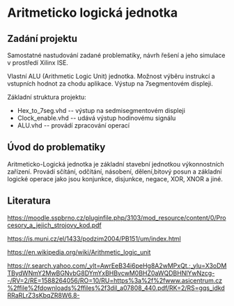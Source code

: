 # Aritmeticko logická jednotka

## Zadání projektu
Samostatné nastudování zadané problematiky, návrh řešení a jeho simulace v prostředí Xilinx ISE.

Vlastní ALU (Arithmetic Logic Unit) jednotka. Možnost výběru instrukcí a vstupních hodnot za chodu aplikace. Výstup na 7segmentovém displeji.


Základní struktura projektu:
+ Hex_to_7seg.vhd   -- výstup na sedmisegmentovém displeji
+ Clock_enable.vhd  -- udává výstup hodinovému signálu
+ ALU.vhd           -- provádí zpracování operací

## Úvod do problematiky

Aritmeticko-Logická jednotka je základní stavební jednotkou výkonnostních zařízení. Provádí sčítání, odčítání, násobení, dělení,bitový posun a základní logické operace jako jsou konjunkce, disjunkce, negace, XOR, XNOR a jiné.





## Literatura

https://moodle.sspbrno.cz/pluginfile.php/3103/mod_resource/content/0/Procesory_a_jejich_strojovy_kod.pdf

https://is.muni.cz/el/1433/podzim2004/PB151/um/index.html

https://en.wikipedia.org/wiki/Arithmetic_logic_unit

https://r.search.yahoo.com/_ylt=AwrEeB34i6peHg8A2wMPxQt.;_ylu=X3oDMTBydWNmY2MwBGNvbG8DYmYxBHBvcwM0BHZ0aWQDBHNlYwNzcg--/RV=2/RE=1588264056/RO=10/RU=https%3a%2f%2fwww.asicentrum.cz%2ffile%2fdownloads%2ffiles%2f3dil_a07808_440.pdf/RK=2/RS=gqs_idkdRRaRLrZ3sKbqZR8W6.8-

